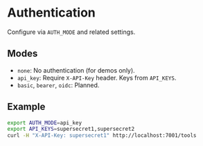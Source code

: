 # Authentication

Configure via `AUTH_MODE` and related settings.

## Modes
- `none`: No authentication (for demos only).
- `api_key`: Require `X-API-Key` header. Keys from `API_KEYS`.
- `basic`, `bearer`, `oidc`: Planned.

## Example
```bash
export AUTH_MODE=api_key
export API_KEYS=supersecret1,supersecret2
curl -H "X-API-Key: supersecret1" http://localhost:7001/tools
```
